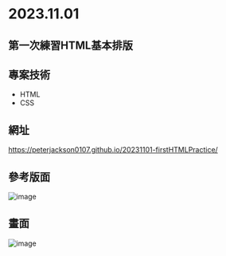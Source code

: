 # 2023.11.01

## 第一次練習HTML基本排版

## 專案技術
- HTML
- CSS

## 網址
https://peterjackson0107.github.io/20231101-firstHTMLPractice/

## 參考版面
![image](https://github.com/peterjackson0107/20231101-firstHTMLPractice/assets/151004314/171d9cc5-e3d3-4683-ada5-36f8b1faab99)

## 畫面
![image](https://github.com/peterjackson0107/20231101-firstHTMLPractice/assets/151004314/1b5137ed-e3a3-4725-a474-e02058fbf749)


